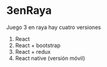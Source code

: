 # 3enRaya
Juego 3 en raya hay cuatro versiones

1) React
2) React + bootstrap
3) React + redux
4) React native (versión móvil)
